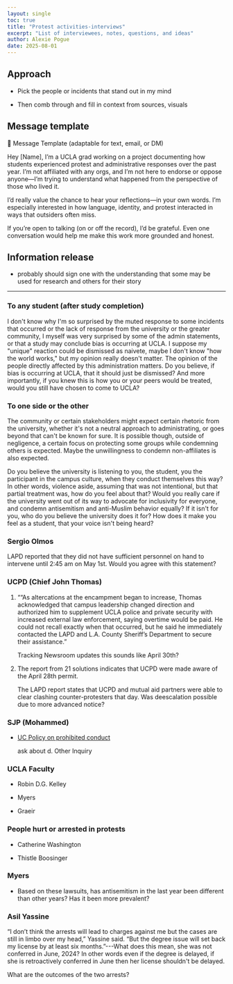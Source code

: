 ```yaml
---
layout: single
toc: true
title: "Protest activities-interviews"
excerpt: "List of interviewees, notes, questions, and ideas"
author: Alexie Pogue
date: 2025-08-01
---
```


## Approach

- Pick the people or incidents that stand out in my mind

- Then comb through and fill in context from sources, visuals

## Message template

🔹 Message Template (adaptable for text, email, or DM)

Hey [Name],
I’m a UCLA grad working on a project documenting how students experienced protest and administrative responses over the past year. I’m not affiliated with any orgs, and I’m not here to endorse or oppose anyone—I’m trying to understand what happened from the perspective of those who lived it.

I’d really value the chance to hear your reflections—in your own words. I’m especially interested in how language, identity, and protest interacted in ways that outsiders often miss.

If you’re open to talking (on or off the record), I’d be grateful. Even one conversation would help me make this work more grounded and honest.

## Information release 
 
- probably should sign one with the understanding that some may be used for research and others for their story 

---------------------------------------------------------------------------------------------------------------------------

### To any student (after study completion)
I don't know why I'm so surprised by the muted response to some incidents that occurred or the lack of response from the university or the greater community, I myself was very surprised by some of the admin statements, or that a study may conclude bias is occurring at UCLA. I suppose my "unique" reaction could be dismissed as naivete, maybe I don't know "how the world works," but my opinion really doesn't matter. The opinion of the people directly affected by this administration matters. Do you believe, if bias is occurring at UCLA, that it should just be dismissed? And more importantly, if you knew this is how you or your peers would be treated, would you still have chosen to come to UCLA?


### To one side or the other

The community or certain stakeholders might expect certain rhetoric from the university, whether it's not a neutral approach to administrating, or goes beyond that can't be known for sure. It is possible though, outside of negligence, a certain focus on protecting some groups while condemning others is expected. Maybe the unwillingness to condemn non-affiliates is also expected. 

Do you believe the university is listening to you, the student, you the participant in the campus culture, when they conduct themselves this way? In other words, violence aside, assuming that was not intentional, but that partial treatment was, how do you feel about that? Would you really care if the university went out of its way to advocate for inclusivity for everyone, and condemn antisemitism and anti-Muslim behavior equally? If it isn't for you, who do you believe the university does it for? How does it make you feel as a student, that your voice isn't being heard?


### Sergio Olmos

LAPD reported that they did not have sufficient personnel on hand to intervene until 2:45 am on May 1st. Would you agree with this statement? 


### UCPD (Chief John Thomas)

1. ““As altercations at the encampment began to increase, Thomas acknowledged that campus leadership changed direction and authorized him to supplement UCLA police and private security with increased external law enforcement, saying overtime would be paid. He could not recall exactly when that occurred, but he said he immediately contacted the LAPD and L.A. County Sheriff’s Department to secure their assistance.”

    Tracking Newsroom updates this sounds like April 30th?

2. The report from 21 solutions indicates that UCPD were made aware of the April 28th permit. 

    The LAPD report states that UCPD and mutual aid partners were able to clear clashing counter-protesters that day. Was deescalation possible due to more advanced notice? 


### SJP (Mohammed) 

- [UC Policy on prohibited conduct](https://policy.ucop.edu/doc/1001004/Anti-Discrimination)

    ask about d. Other Inquiry 

### UCLA Faculty 

- Robin D.G. Kelley

- Myers 

- Graeir 


### People hurt or arrested in protests

- Catherine Washington 

- Thistle Boosinger


### Myers

- Based on these lawsuits, has antisemitism in the last year been different than other years? Has it been more prevalent? 


### Asil Yassine

“I don’t think the arrests will lead to charges against me but the cases are still in limbo over my head,” Yassine said. “But the degree issue will set back my license by at least six months.”---What does this mean, she was not conferred in June, 2024? In other words even if the degree is delayed, if she is retroactively conferred in June then her license shouldn't be delayed. 

What are the outcomes of the two arrests? 

